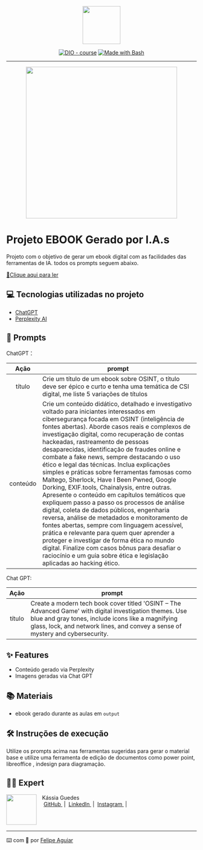 <p align="center">
    <img width="100" src=".github/assets/banner.png">
</p>


<p align="center">
<a href="https://dio.me/"><img src="https://img.shields.io/badge/DIO-Course-28DA77?logo=youtube" alt="DIO - course"></a>
<a href="https://www.gnu.org/software/bash/" title="Go to Bash homepage"><img src="https://img.shields.io/badge/Prompt-Project-blue?logo=gnu-bash&amp;logoColor=white" alt="Made with Bash"></a></p>

-------
<p align="center">
<img 
    src=".github/assets/download.png"
    width="400"  
/>
</p>

# Projeto EBOOK Gerado por I.A.s



Projeto com o objetivo de gerar um ebook digital com as facilidades das ferramentas de IA. todos os prompts
seguem abaixo.

<a href="https://github.com/kassiaellfreig/prompts-recipe-to-create-a-ebook/blob/main/output/OSINT.pdf" title="View PDF now"> 📕Clique aqui para ler</a>

## 💻 Tecnologias utilizadas no projeto

- [ChatGPT](https://chat.openai.com/) 
- [Perplexity AI](https://www.perplexity.ai/)

## 🧠 Prompts


ChatGPT：

|   Ação   | prompt                                                                                                                                                                                                                                                                         |
| :------: | ------------------------------------------------------------------------------------------------------------------------------------------------------------------------------------------------------------------------------------------------------------------------------ |
|  título  | Crie um título de um ebook sobre OSINT, o título deve ser épico e curto e tenha uma temática de CSI digital, me liste 5 variações de títulos                                                        |
| conteúdo | Crie um conteúdo didático, detalhado e investigativo voltado para iniciantes interessados em cibersegurança focada em OSINT (inteligência de fontes abertas). Aborde casos reais e complexos de investigação digital, como recuperação de contas hackeadas, rastreamento de pessoas desaparecidas, identificação de fraudes online e combate a fake news, sempre destacando o uso ético e legal das técnicas. Inclua explicações simples e práticas sobre ferramentas famosas como Maltego, Sherlock, Have I Been Pwned, Google Dorking, EXIF.tools, Chainalysis, entre outras. Apresente o conteúdo em capítulos temáticos que expliquem passo a passo os processos de análise digital, coleta de dados públicos, engenharia reversa, análise de metadados e monitoramento de fontes abertas, sempre com linguagem acessível, prática e relevante para quem quer aprender a proteger e investigar de forma ética no mundo digital. Finalize com casos bônus para desafiar o raciocínio e um guia sobre ética e legislação aplicadas ao hacking ético. |


Chat GPT:

|  Ação  | prompt                                                                                 |
| :----: | -------------------------------------------------------------------------------------- |
| título | Create a modern tech book cover titled 'OSINT – The Advanced Game' with digital investigation themes. Use blue and gray tones, include icons like a magnifying glass, lock, and network lines, and convey a sense of mystery and cybersecurity.|

## ✨ Features

- Conteúdo gerado via Perplexity
- Imagens geradas via Chat GPT

## 📚 Materiais

- ebook gerado durante as aulas em `output`

## 🛠️ Instruções de execução

Utilize os prompts acima nas ferramentas sugeridas para gerar o material base e utilize uma ferramenta de edição de documentos como power point, libreoffice , indesign para diagramação.

## 👨‍💻 Expert

<p>
    <img 
      align=left 
      margin=10 
      width=80 
      src="https://avatars.githubusercontent.com/u/142863586?s=400&u=2fc5637cb898ed3aa88726d6ac806d87d328ac24&v=4"
    />
    <p>&nbsp&nbsp&nbspKássia Guedes<br>
    &nbsp&nbsp&nbsp
    <a 
        href="https://github.com/kassiaellfreig">
        GitHub
    </a>
    &nbsp;|&nbsp;
    <a 
        href="https://www.linkedin.com/in/k%C3%A1ssia-e-f-098789129/">
        LinkedIn
    </a>
    &nbsp;|&nbsp;
    <a 
        href="https://www.instagram.com/kassiaellfreig/">
        Instagram
    </a>
    &nbsp;|&nbsp;</p>
</p>
<br/><br/>
<p>


---

⌨️ com 💜 por [Felipe Aguiar](https://github.com/felipeAguiarCode)
